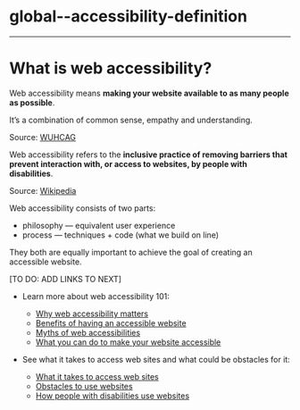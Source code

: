 # global--accessibility-definition
---

# What is web accessibility?

Web accessibility means **making your website available to as many people as possible**.

It’s a combination of common sense, empathy and understanding. 

Source: [WUHCAG](https://www.wuhcag.com/what-is-web-accessibility/)

Web accessibility refers to the **inclusive practice of removing barriers that prevent interaction with, or access to websites, by people with disabilities**.

Source: [Wikipedia](https://en.wikipedia.org/wiki/Web_accessibility)

Web accessibility consists of two parts:

- philosophy &mdash; equivalent user experience
- process &mdash; techniques + code (what we build on line)

They both are equally important to achieve the goal of creating an accessible website.

[TO DO:  ADD LINKS TO NEXT]
- Learn more about web accessibility 101:
  - [Why web accessibility matters](global-why-accessibility-matters.md)
  - [Benefits of having an accessible website](global-benefits-of-accessible-websites.md)
  - [Myths of web accessibilities](global-why-accessibility-matters.md)
  - [What you can do to make your website accessible](global-implement-accessibility.md)

- See what it takes to access web sites and what could be obstacles for it:
  - [What it takes to access web sites](global-access-web-sites.md)
  - [Obstacles to use websites](global-obstacles.md)
  - [How people with disabilities use websites](global-obstacles.md#how-people-with-disabilities-use-websites)


